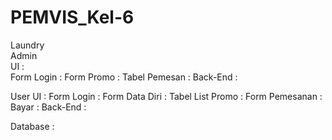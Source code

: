 # PEMVIS_Kel-6

Laundry
<br>Admin
  <br>UI :
  <br>Form Login :
  Form Promo :
  Tabel Pemesan :
  Back-End :

User 
  UI :
  Form Login :
  Form Data Diri :
  Tabel List Promo :
  Form Pemesanan :
  Bayar :
  Back-End :
  
Database : 
